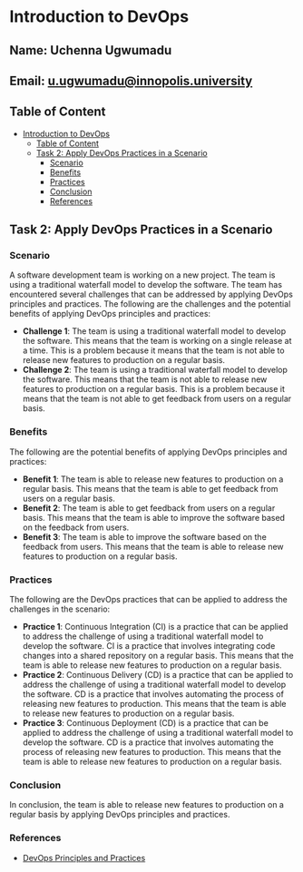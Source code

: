 # Introduction to DevOps
## Name: Uchenna Ugwumadu
## Email: u.ugwumadu@innopolis.university
## Table of Content
- [Introduction to DevOps](#introduction-to-devops)
  - [Table of Content](#table-of-content)
  - [Task 2: Apply DevOps Practices in a Scenario](#task-2-apply-devops-practices-in-a-scenario)
    - [Scenario](#scenario)
    - [Benefits](#benefits)
    - [Practices](#practices-1)
    - [Conclusion](#conclusion)
    - [References](#references)

## Task 2: Apply DevOps Practices in a Scenario
### Scenario
A software development team is working on a new project. The team is using a traditional waterfall model to develop the software. The team has encountered several challenges that can be addressed by applying DevOps principles and practices. The following are the challenges and the potential benefits of applying DevOps principles and practices:
- **Challenge 1**: The team is using a traditional waterfall model to develop the software. This means that the team is working on a single release at a time. This is a problem because it means that the team is not able to release new features to production on a regular basis.
- **Challenge 2**: The team is using a traditional waterfall model to develop the software. This means that the team is not able to release new features to production on a regular basis. This is a problem because it means that the team is not able to get feedback from users on a regular basis.

### Benefits
The following are the potential benefits of applying DevOps principles and practices:
- **Benefit 1**: The team is able to release new features to production on a regular basis. This means that the team is able to get feedback from users on a regular basis.
- **Benefit 2**: The team is able to get feedback from users on a regular basis. This means that the team is able to improve the software based on the feedback from users.
- **Benefit 3**: The team is able to improve the software based on the feedback from users. This means that the team is able to release new features to production on a regular basis.

### Practices
The following are the DevOps practices that can be applied to address the challenges in the scenario:
- **Practice 1**: Continuous Integration (CI) is a practice that can be applied to address the challenge of using a traditional waterfall model to develop the software. CI is a practice that involves integrating code changes into a shared repository on a regular basis. This means that the team is able to release new features to production on a regular basis.
- **Practice 2**: Continuous Delivery (CD) is a practice that can be applied to address the challenge of using a traditional waterfall model to develop the software. CD is a practice that involves automating the process of releasing new features to production. This means that the team is able to release new features to production on a regular basis.
- **Practice 3**: Continuous Deployment (CD) is a practice that can be applied to address the challenge of using a traditional waterfall model to develop the software. CD is a practice that involves automating the process of releasing new features to production. This means that the team is able to release new features to production on a regular basis.

### Conclusion
In conclusion, the team is able to release new features to production on a regular basis by applying DevOps principles and practices.

### References
- [DevOps Principles and Practices](https://www.atlassian.com/devops)
